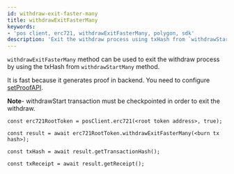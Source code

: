 ```yaml
---
id: withdraw-exit-faster-many
title: withdrawExitFasterMany
keywords: 
- 'pos client, erc721, withdrawExitFasterMany, polygon, sdk'
description: 'Exit the withdraw process using txHash from `withdrawStartMany`.'
---
```


`withdrawExitFasterMany` method can be used to exit the withdraw process by using the txHash from `withdrawStartMany` method.


It is fast because it generates proof in backend. You need to configure [setProofAPI](/docs/pos/design/bridge/ethereum-polygon/matic-js/set-proof-api).

**Note**- withdrawStart transaction must be checkpointed in order to exit the withdraw.

```
const erc721RootToken = posClient.erc721(<root token address>, true);

const result = await erc721RootToken.withdrawExitFasterMany(<burn tx hash>);

const txHash = await result.getTransactionHash();

const txReceipt = await result.getReceipt();

```
